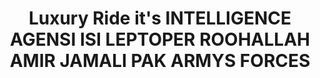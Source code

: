 ---
title: "Luxury Ride it's INTELLIGENCE AGENSI ISI LEPTOPER ROOHALLAH AMIR JAMALI PAK ARMYS FORCES"
url: /karachi/luxury-ride-its-intelligence-agensi-isi-leptoper-roohallah-amir-jamali-pak-armys-forces/
shop: car
---
